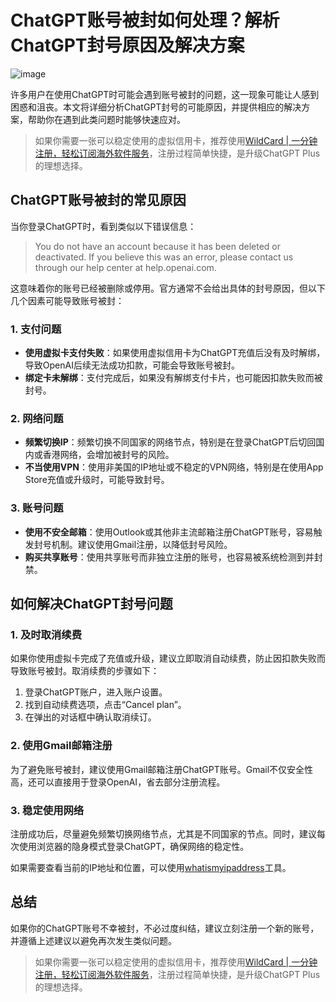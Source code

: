# ChatGPT账号被封如何处理？解析ChatGPT封号原因及解决方案

![image](https://github.com/user-attachments/assets/31db60a9-8eaa-45e4-9df0-eaa7575bf1a2)

许多用户在使用ChatGPT时可能会遇到账号被封的问题，这一现象可能让人感到困惑和沮丧。本文将详细分析ChatGPT封号的可能原因，并提供相应的解决方案，帮助你在遇到此类问题时能够快速应对。

> 如果你需要一张可以稳定使用的虚拟信用卡，推荐使用[WildCard | 一分钟注册，轻松订阅海外软件服务](https://bit.ly/WildCardo)，注册过程简单快捷，是升级ChatGPT Plus的理想选择。

## ChatGPT账号被封的常见原因

当你登录ChatGPT时，看到类似以下错误信息：

> You do not have an account because it has been deleted or deactivated. If you believe this was an error, please contact us through our help center at help.openai.com.

这意味着你的账号已经被删除或停用。官方通常不会给出具体的封号原因，但以下几个因素可能导致账号被封：

### 1. 支付问题

- **使用虚拟卡支付失败**：如果使用虚拟信用卡为ChatGPT充值后没有及时解绑，导致OpenAI后续无法成功扣款，可能会导致账号被封。
- **绑定卡未解绑**：支付完成后，如果没有解绑支付卡片，也可能因扣款失败而被封号。

### 2. 网络问题

- **频繁切换IP**：频繁切换不同国家的网络节点，特别是在登录ChatGPT后切回国内或香港网络，会增加被封号的风险。
- **不当使用VPN**：使用非美国的IP地址或不稳定的VPN网络，特别是在使用App Store充值或升级时，可能导致封号。

### 3. 账号问题

- **使用不安全邮箱**：使用Outlook或其他非主流邮箱注册ChatGPT账号，容易触发封号机制。建议使用Gmail注册，以降低封号风险。
- **购买共享账号**：使用共享账号而非独立注册的账号，也容易被系统检测到并封禁。

## 如何解决ChatGPT封号问题

### 1. 及时取消续费

如果你使用虚拟卡完成了充值或升级，建议立即取消自动续费，防止因扣款失败而导致账号被封。取消续费的步骤如下：

1. 登录ChatGPT账户，进入账户设置。
2. 找到自动续费选项，点击“Cancel plan”。
3. 在弹出的对话框中确认取消续订。

### 2. 使用Gmail邮箱注册

为了避免账号被封，建议使用Gmail邮箱注册ChatGPT账号。Gmail不仅安全性高，还可以直接用于登录OpenAI，省去部分注册流程。

### 3. 稳定使用网络

注册成功后，尽量避免频繁切换网络节点，尤其是不同国家的节点。同时，建议每次使用浏览器的隐身模式登录ChatGPT，确保网络的稳定性。

如果需要查看当前的IP地址和位置，可以使用[whatismyipaddress](https://whatismyipaddress.com/)工具。

## 总结

如果你的ChatGPT账号不幸被封，不必过度纠结，建议立刻注册一个新的账号，并遵循上述建议以避免再次发生类似问题。

> 如果你需要一张可以稳定使用的虚拟信用卡，推荐使用[WildCard | 一分钟注册，轻松订阅海外软件服务](https://bit.ly/WildCardo)，注册过程简单快捷，是升级ChatGPT Plus的理想选择。


